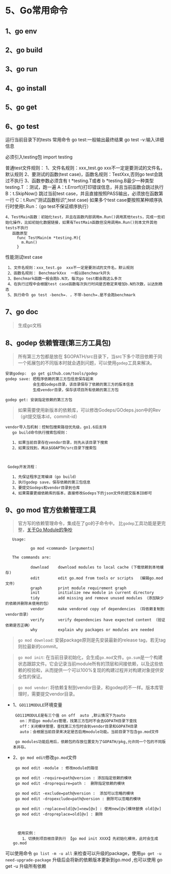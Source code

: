 # 5、Go常用命令

## 1、go env

## 2、go build

## 3、go run

## 4、go install

## 5、go get

## 6、go test

运行当前目录下的tests
常用命令 
   go test:一般输出最终结果
   go test -v:输入详细信息

 必须引入testing包
import testing

 普通test文件规则：
   1、文件名规则：xxx_test.go  xxx不一定是要测试的文件名，默认规则
   2、要测试的函数(test case)，函数名规则：TestXxx,否则go test会跳过不执行
   3、函数参数必须含有 t *testing.T或者 b *testing.B最少一种类型
        testing.T ：测试，跑一遍
           A：t.Errorf()打印错误信息，并且当前函数会跳过执行  
           B：t.SkipNow() 跳过当前test case，并且直接按照PASS输出，必须放在函数第一行
           C：t.Run("测试函数标识",test case) 如果多个test case要按照某种顺序执行时使用t.Run：（go test不保证顺序执行）


    4、TestMain函数：初始化test，并且在函数内部调用m.Run()调用其他tests，完成一些初始化操作，比如初始化数据链接，如果有TestMain函数但没用调用m.Run()则本文件其他tests不执行
       函数原型
         func TestMain(m *testing.M){
           m.Run()
         }

  性能测试test case

     1、文件名规则：xxx_test.go  xxx不一定是要测试的文件名，默认规则
     2、函数名规则： BenchmarkXxx  一般以Benchmark开头
     3、Benchmark函数一般会跑b.N次，每次go test都会跑这么多次
     4、在执行过程中会根据test case函数每次执行时间是否稳定来增加b.N的次数，以达到稳态
     5、执行命令 go test -bench=. ，不带-bench=.是不会跑benchmark



## 7、go doc
> 生成go文档

## 8、godep 依赖管理(第三方工具包)
> 所有第三方包都是放在 $GOPATH/src目录下，当src下多个项目依赖于同一个拓展包的不同版本时就会遇到问题，可以使用`godep`工具来解决。


    安装godep:  go get github.com/tools/godep
    godep save: 把程序依赖的第三方包信息保存起来
                会生成Godeps目录，该目录保存了依赖的第三方的版本信息
                生成vendor目录，保存该项目所有依赖的第三方包
    
    godep get: 安装指定依赖的第三方包
    
    
> 如果需要使用新版本的依赖库，可以修改Godeps/GOdeps.json中的Rev（git提交版本id，commit-id）


    vendor导入包机制：控制包搜索路径优先级，go1.6后支持
       go build命令执行搜索包规则：
       
       1、如果当前目录存在vendor目录，则先从该目录下搜索
       2、如果没找到，再从$GOAPTH/src目录下搜索包
       
       
     
     Godep开发流程：
     
       1、先保证程序正常编译（go build）
       2、执行godep save，保存依赖的第三包信息
       3、要提交Godeps和vendor目录到仓库
       4、如果需要更细依赖库的版本，直接修改Godeps下的json文件的提交版本ID即可  
       
        
## 9、go mod 官方依赖管理工具
>官方写的依赖管理命令，集成在了go的子命令中。 比`godep`工具功能是更完整，[关于Go Module的争吵](https://zhuanlan.zhihu.com/p/41627929)

       
       
       Usage:
       
               go mod <command> [arguments]
       
       The commands are:
       
               download    download modules to local cache (下载依赖到本地缓存)
               edit        edit go.mod from tools or scripts  （编辑go.mod文件）
               graph       print module requirement graph
               init        initialize new module in current directory
               tidy        add missing and remove unused modules （添加缺少的依赖并删除未使用的包）
               vendor      make vendored copy of dependencies （将依赖复制到vendor目录）
               verify      verify dependencies have expected content （验证依赖是否正确）
               why         explain why packages or modules are needed


> `go mod download`: 安装package原则是先安装最新的release tag，若无tag则拉最新的commit。

> `go mod init`: 在当前目录初始化，会生成`go.mod`文件。`go.sum`是一个构建状态跟踪文件。它会记录当前module所有的顶层和间接依赖，以及这些依赖的校验和，从而提供一个可以100%复现的构建过程并对构建对象提供安全性的保证。

> `go mod vendor`: 将依赖复制到vendor目录，和godep的不一样。版本库管理时，需要提交vendor目录。


- 1、`GO111MODULE`环境变量
 
       
       GO111MODULE是有三个值 on off  auto ,默认情况下为auto
         on：开启go modules管理，找第三方包时不会去GOPATH目录下查找
         off：关闭模块管理，查找第三方包时会到vendor目录和GOPATH目录
         auto：会根据当前目录来决定是否启用module功能。当前目录下包含go.mod文件
         
       go modules功能启用后，依赖包的存放位置变为了GOPATH/pkg,允许同一个包的不同版本并存。   



- 2、`go mod edit`修改`go.mod`文件

       go mod edit -module : 修改module的路径
       
       go mod edit -require=path@version : 添加指定依赖的模块
       go mod edit -droprequire=path :  删除指定依赖的模块
       
       go mod edit -exclude=path@version :  添加可以忽略的模块
       go mod edit -dropexclude=path@version : 删除可以忽略的模块
        
       go mod edit -replace=old[@v]=new[@v] : 使用new[@v]模块替换 old[@v]
       go mod edit -dropreplace=old[@v] : 删除

        

        使用实例：
          1、切换到项目根目录执行 【go mod init XXXX】先初始化模块，此时会生成go.mod
         
         
可以使用命令 `go list -m -u all` 来检查可以升级的package，使用`go get -u need-upgrade-package` 升级后会将新的依赖版本更新到go.mod ,也可以使用 go get -u 升级所有依赖
         
                  
       
               
            